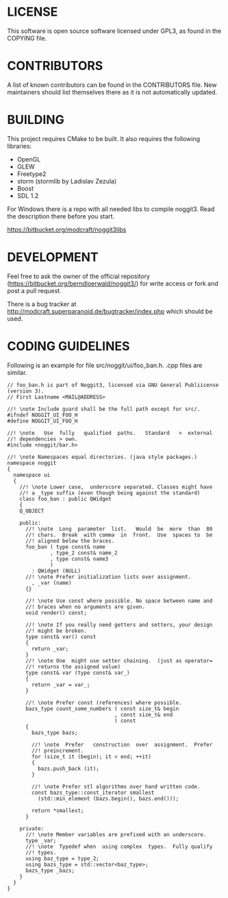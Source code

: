 # LICENSE #
This software is open source software licensed under GPL3, as found in
the COPYING file.

# CONTRIBUTORS #
A  list  of  known  contributors  can be  found  in  the  CONTRIBUTORS
file.  New maintainers  should  list  themselves there  as  it is  not
automatically updated.

# BUILDING #
This  project  requires  CMake  to  be built.  It  also  requires  the
following libraries:

* OpenGL
* GLEW
* Freetype2
* storm (stormlib by Ladislav Zezula)
* Boost
* SDL 1.2

For Windows there is a repo with all needed libs to compile noggit3.
Read the description there before you start.

https://bitbucket.org/modcraft/noggit3libs

# DEVELOPMENT #
Feel   free   to   ask   the   owner  of   the   official   repository
(https://bitbucket.org/berndloerwald/noggit3/)  for  write  access  or
fork and post a pull request.

There is a bug tracker at http://modcraft.superparanoid.de/bugtracker/index.php which should be used.

# CODING GUIDELINES #
Following is  an example for file  src/noggit/ui/foo_ban.h. .cpp files
are similar.

    // foo_ban.h is part of Noggit3, licensed via GNU General Publiicense (version 3).
    // First Lastname <MAIL@ADDRESS>
 
    //! \note Include guard shall be the full path except for src/.
    #ifndef NOGGIT_UI_FOO_H
    #define NOGGIT_UI_FOO_H
 
    //! \note   Use  fully   qualified  paths.   Standard   >  external
    //! dependencies > own.
    #include <noggit/bar.h>
 
    //! \note Namespaces equal directories. (java style packages.)
    namespace noggit
    {
      namespace ui
      {
        //! \note Lower case,  underscore separated. Classes might have
        //! a _type suffix (even though being against the standard)
        class foo_ban : public QWidget
        {
        Q_OBJECT
 
        public:
          //! \note  Long  parameter  list.   Would  be  more  than  80
          //! chars.  Break  with comma  in  front.  Use  spaces to  be
          //! aligned below the braces.
          foo_ban ( type const& name
                  , type_2 const& name_2
                  , type const& name3
                  )
            : QWidget (NULL)
          //! \note Prefer initialization lists over assignment.
            , _var (name)
          {}
 
          //! \note Use const where possible. No space between name and
          //! braces when no arguments are given.
          void render() const;
 
          //! \note If you really need getters and setters, your design
          //! might be broken.
          type const& var() const
          {
            return _var;
          }
          //! \note One  might use setter chaining.  (just as operator=
          //! returns the assigned value)
          type const& var (type const& var_)
          {
            return _var = var_;
          }
 
          //! \note Prefer const (references) where possible.
          bazs_type count_some_numbers ( const size_t& begin
                                       , const size_t& end
                                       ) const
          {
            bazs_type bazs;
 
            //! \note  Prefer   construction  over  assignment.  Prefer
            //! preincrement.
            for (size_t it (begin); it < end; ++it)
            {
              bazs.push_back (it);
            }
 
            //! \note Prefer stl algorithms over hand written code.
            const bazs_type::const_iterator smallest
              (std::min_element (bazs.begin(), bazs.end()));
 
            return *smallest;
          }
 
        private:
          //! \note Member variables are prefixed with an underscore.
          type _var;
          //! \note  Typedef when  using complex  types.  Fully qualify
          //! types.
          using baz_type = type_2;
          using bazs_type = std::vector<baz_type>;
          bazs_type _bazs;
        }
      }
    }